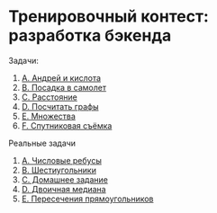 # Тренировочный контест: разработка бэкенда

Задачи:
1) [A. Андрей и кислота](https://github.com/SmartOven/Java/tree/main/LeetCode/Contests/YandexBackendTrainingContest/src/Andrey)
2) [B. Посадка в самолет](https://github.com/SmartOven/Java/tree/main/LeetCode/Contests/YandexBackendTrainingContest/src/Airplane)
3) [C. Расстояние](https://github.com/SmartOven/Java/tree/main/LeetCode/Contests/YandexBackendTrainingContest/src/Distance)
4) [D. Посчитать графы](https://github.com/SmartOven/Java/tree/main/LeetCode/Contests/YandexBackendTrainingContest/src/CountGraphs)
5) [E. Множества](https://github.com/SmartOven/Java/tree/main/LeetCode/Contests/YandexBackendTrainingContest/src/Sets)
6) [F. Спутниковая съёмка](https://github.com/SmartOven/Java/tree/main/LeetCode/Contests/YandexBackendTrainingContest/src/Satellite)

Реальные задачи
1) [A. Числовые ребусы](https://github.com/SmartOven/Java/tree/main/LeetCode/Contests/YandexBackendTrainingContest/src/Rebusi)
2) [B. Шестиугольники](https://github.com/SmartOven/Java/tree/main/LeetCode/Contests/YandexBackendTrainingContest/src/Hexagons)
3) [C. Домашнее задание](https://github.com/SmartOven/Java/tree/main/LeetCode/Contests/YandexBackendTrainingContest/src/Homework)
4) [D. Двоичная медиана](https://github.com/SmartOven/Java/tree/main/LeetCode/Contests/YandexBackendTrainingContest/src/Median)
5) [E. Пересечения прямоугольников](https://github.com/SmartOven/Java/tree/main/LeetCode/Contests/YandexBackendTrainingContest/src/Squares)
